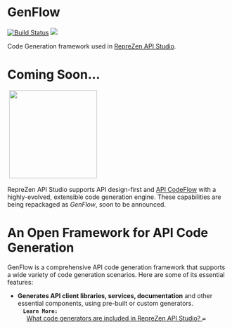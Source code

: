 # GenFlow
[![Build Status](https://travis-ci.org/RepreZen/GenFlow.svg?branch=master)](https://travis-ci.org/RepreZen/GenFlow)
![](https://img.shields.io/maven-central/v/com.reprezen.genflow/genflow-common.svg)

Code Generation framework used in [RepreZen API
Studio](https://www.reprezen.com/swagger-openapi-code-generation-api-first-microservices-enterprise-development).

# Coming Soon...

&nbsp;<img src="https://www.reprezen.com/hubfs/RepreZen_WIP_Ninja.png" width="200" />

RepreZen API Studio supports API design-first and <a href="http://RZen.io/APICodeFlow" rel="noreferrer noopener" target="_blank">API
    CodeFlow</a> with a highly-evolved, extensible code generation engine. These capabilities are being repackaged as
<em>GenFlow</em>, soon to be announced.</p>

# An Open Framework for API Code Generation

GenFlow is a comprehensive API code generation framework that supports a wide variety of code generation scenarios.
Here are some of its essential features:

* **Generates API client libraries, services, documentation** and other essential components, using pre-built or custom generators.<br>
  &nbsp;&nbsp;&nbsp;**`Learn More:`**<br>
  &nbsp;&nbsp;&nbsp;&nbsp;&nbsp;[What code generators are included in RepreZen API Studio?&nbsp;<img src="https://www.reprezen.com/hubfs/external-link.svg" height="12" width="12" alt="external link icon">](https://support.reprezen.com/support/solutions/articles/24000018770-what-code-generators-are-included-in-reprezen-api-studio-)
